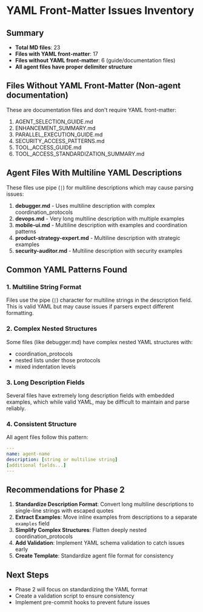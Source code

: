 # YAML Front-Matter Issues Inventory

## Summary
- **Total MD files**: 23
- **Files with YAML front-matter**: 17
- **Files without YAML front-matter**: 6 (guide/documentation files)
- **All agent files have proper delimiter structure**

## Files Without YAML Front-Matter (Non-agent documentation)
These are documentation files and don't require YAML front-matter:
1. AGENT_SELECTION_GUIDE.md
2. ENHANCEMENT_SUMMARY.md  
3. PARALLEL_EXECUTION_GUIDE.md
4. SECURITY_ACCESS_PATTERNS.md
5. TOOL_ACCESS_GUIDE.md
6. TOOL_ACCESS_STANDARDIZATION_SUMMARY.md

## Agent Files With Multiline YAML Descriptions
These files use pipe (`|`) for multiline descriptions which may cause parsing issues:
1. **debugger.md** - Uses multiline description with complex coordination_protocols
2. **devops.md** - Very long multiline description with multiple examples
3. **mobile-ui.md** - Multiline description with examples and coordination patterns
4. **product-strategy-expert.md** - Multiline description with strategic examples
5. **security-auditor.md** - Multiline description with security examples

## Common YAML Patterns Found

### 1. Multiline String Format
Files use the pipe (`|`) character for multiline strings in the description field. This is valid YAML but may cause issues if parsers expect different formatting.

### 2. Complex Nested Structures
Some files (like debugger.md) have complex nested YAML structures with:
- coordination_protocols
- nested lists under those protocols
- mixed indentation levels

### 3. Long Description Fields
Several files have extremely long description fields with embedded examples, which while valid YAML, may be difficult to maintain and parse reliably.

### 4. Consistent Structure
All agent files follow this pattern:
```yaml
---
name: agent-name
description: [string or multiline string]
[additional fields...]
---
```

## Recommendations for Phase 2

1. **Standardize Description Format**: Convert long multiline descriptions to single-line strings with escaped quotes
2. **Extract Examples**: Move inline examples from descriptions to a separate `examples` field
3. **Simplify Complex Structures**: Flatten deeply nested coordination_protocols
4. **Add Validation**: Implement YAML schema validation to catch issues early
5. **Create Template**: Standardize agent file format for consistency

## Next Steps
- Phase 2 will focus on standardizing the YAML format
- Create a validation script to ensure consistency
- Implement pre-commit hooks to prevent future issues